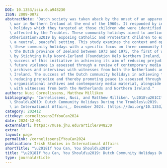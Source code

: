 ```yaml
---
DOI: 10.1353/isia.0.a948230
ISSN: 2009-0072
abstractNote: "Dutch society was taken aback by the onset of an apparently religious\
  \ war in Northern Ireland at the end of the 1960s. It responded by initiating community\
  \ holidays which they targeted at those children who were identified as being most\
  \ affected by the Troubles. These community holidays aimed to ameliorate \u2018\
  otherisation\u2019 by exposing Catholic and Protestant children to each other in\
  \ a neutral, peaceful setting. This study examines the context and operation of\
  \ these community holidays with a specific focus on three community holidays in\
  \ the Dutch province of Zeeland between 1973 and 1975, the first of which was organised\
  \ by Stichting Hulp Noord-Ierland (Foundation Help Northern Ireland, HUNI). The\
  \ success of this initiative in achieving its aim of reducing prejudice and thereby\
  \ future violence is assessed through a review of contemporary media material, organisational\
  \ archives and interviews with witnesses from both the Netherlands and Northern\
  \ Ireland. The success of the Dutch community holidays in achieving their aim of\
  \ reducing prejudice and thereby promoting peace is assessed through a review of\
  \ organisational archives and contemporary media material, alongside interviews\
  \ with witnesses from both the Netherlands and Northern Ireland."
authors: Nusi Cornelissens, Matthew Milliken
bibliography: "Cornelissens, Nusi, and Matthew Milliken. \u2018\u201CIf You Can, You\
  \ Should\u201D: Dutch Community Holidays During the Troubles\u2019. _Irish Studies\
  \ in International Affairs_, December 2024. [https://doi.org/10.1353/isia.0.a948230](https://doi.org/10.1353/isia.0.a948230)."
category: 202412
citekey: cornelissensIfYouCan2024
date: 2024-12-01
externalUrl: https://muse.jhu.edu/article/948230
extra: ''
layout: page
permalink: /cornelissensIfYouCan2024
publication: Irish Studies in International Affairs
shortTitle: "\u2018If You Can, You Should\u2019"
title: "\u2018If You Can, You Should\u2019: Dutch Community Holidays During the Troubles"
type: journalArticle
---
```

